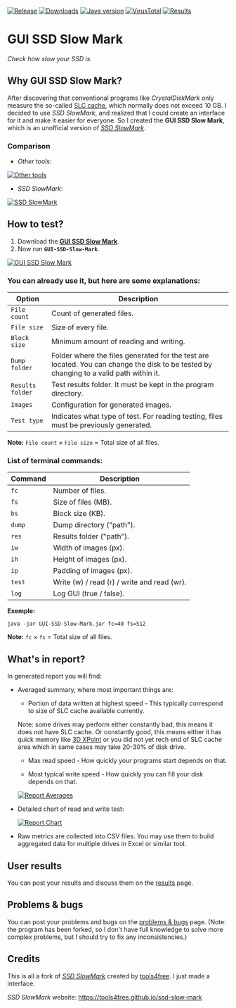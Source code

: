 [![Release](https://img.shields.io/github/v/release/KaioHSG/gui-ssd-slow-mark)](https://github.com/KaioHSG/gui-ssd-slow-mark/releases/latest)
[![Downloads](https://img.shields.io/github/downloads/KaioHSG/gui-ssd-slow-mark/total)](https://github.com/KaioHSG/gui-ssd-slow-mark/releases)
[![Java version](https://img.shields.io/badge/java_8_update-u402-red)](https://wiki.openjdk.org/display/jdk8u)
[![VirusTotal](https://img.shields.io/badge/virustotal-status-navy)](https://www.virustotal.com/gui/file/7d64de237e38666c29b0351919d1ae927119bccf0960484b2aaf6c3de6618384)
[![Results](https://img.shields.io/badge/results-📈-green)](https://github.com/KaioHSG/gui-ssd-slow-mark/discussions/categories/results)

# GUI SSD Slow Mark

*Check how slow your SSD is.*

## Why GUI SSD Slow Mark?

After discovering that conventional programs like *CrystalDiskMark* only measure the so-called [SLC cache](https://www.technipages.com/what-is-slc-caching), which normally does not exceed 10 GB. I decided to use *SSD SlowMark*, and realized that I could create an interface for it and make it easier for everyone. So I created the **GUI SSD Slow Mark**, which is an unofficial version of [*SSD SlowMark*](https://github.com/tools4free/SsdSlowMark).

### Comparison

* *Other tools*:

[![Other tools](https://github.com/KaioHSG/gui-ssd-slow-mark/assets/96930584/d744945f-465f-4bb0-94cd-0ac8e3d2ec58)](#)

* *SSD SlowMark*:

[![SSD SlowMark](https://github.com/KaioHSG/gui-ssd-slow-mark/assets/96930584/fb5e4369-8b2a-44bf-8e86-9c3b32cf595a)](#)

## How to test?

1. Download the [**GUI SSD Slow Mark**](https://github.com/KaioHSG/gui-ssd-slow-mark/releases/latest).
2. Now run **`GUI-SSD-Slow-Mark`**.

[![GUI SSD Slow Mark](https://github.com/KaioHSG/gui-ssd-slow-mark/assets/96930584/4da2274c-e794-47ab-abbd-02a54fd8029e)](#)

### You can already use it, but here are some explanations:

|Option|Description|
|-|-|
|`File count`|Count of generated files.|
|`File size`|Size of every file.|
|`Block size`|Minimum amount of reading and writing.|
|`Dump folder`|Folder where the files generated for the test are located. You can change the disk to be tested by changing to a valid path within it.|
|`Results folder`|Test results folder. It must be kept in the program directory.|
|`Images`|Configuration for generated images.|
|`Test type`|Indicates what type of test. For reading testing, files must be previously generated.|

**Note:** `File count` × `File size` = Total size of all files.

### List of terminal commands:

|Command|Description|
|-|-|
|`fc`|Number of files.|
|`fs`|Size of files (MB).|
|`bs`|Block size (KB).|
|`dump`|Dump directory ("path").|
|`res`|Results folder ("path").|
|`iw`|Width of images (px).|
|`ih`|Height of images (px).|
|`ip`|Padding of images (px).|
|`test`|Write (w) / read (r) / write and read (wr).|
|`log`|Log GUI (true / false).|

**Exemple:**

``` console
java -jar GUI-SSD-Slow-Mark.jar fc=40 fs=512
```

**Note:** `fc` × `fs` = Total size of all files.

## What's in report?

In generated report you will find:

* Averaged summary, where most important things are:

  * Portion of data written at highest speed - This typically correspond to size of SLC cache available currently.

  Note: some drives may perform either constantly bad, this means it does not have SLC cache. Or constantly good, this means either it has quick memory like [3D XPoint](https://en.wikipedia.org/wiki/3D_XPoint) or you did not yet rech end of SLC cache area which in same cases may take 20-30% of disk drive.

  * Max read speed - How quickly your programs start depends on that.

  * Most typical write speed - How quickly you can fill your disk depends on that.

  [![Report Averages](https://github.com/KaioHSG/gui-ssd-slow-mark/assets/96930584/cde456f2-c7bf-4e09-90cd-bf919c3eee66)](#)

* Detailed chart of read and write test:

  [![Report Chart](https://github.com/KaioHSG/gui-ssd-slow-mark/assets/96930584/eb944387-3238-46ed-ada2-d799fbda70d4)](#)

* Raw metrics are collected into CSV files. You may use them to build aggregated data for multiple drives in Excel or similar tool.

## User results

You can post your results and discuss them on the [results](https://github.com/KaioHSG/gui-ssd-slow-mark/discussions/categories/results) page.

## Problems & bugs

You can post your problems and bugs on the [problems & bugs](https://github.com/KaioHSG/gui-ssd-slow-mark/discussions/categories/problems-bugs) page. 
(Note: the program has been forked, so I don't have full knowledge to solve more complex problems, but I should try to fix any inconsistencies.)

## Credits

This is all a fork of [*SSD SlowMark*](https://github.com/tools4free/SsdSlowMark) created by [tools4free](https://github.com/tools4free). I just made a interface.

*SSD SlowMark* website: https://tools4free.github.io/ssd-slow-mark
